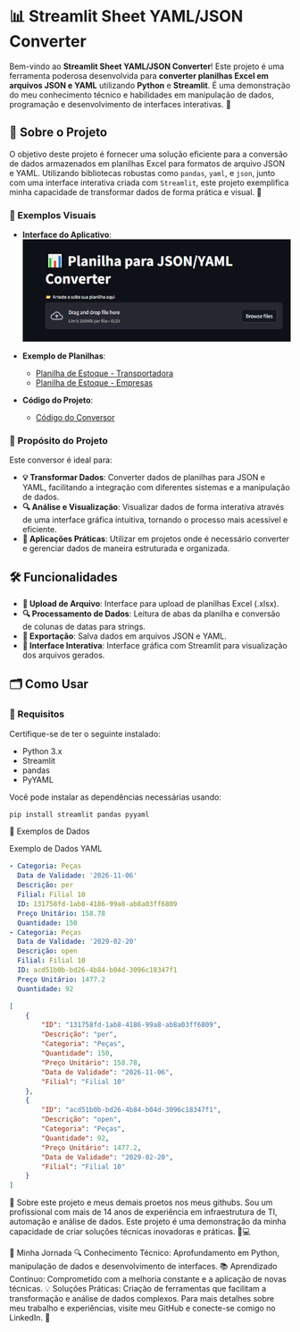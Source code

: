 # 📊 Streamlit Sheet YAML/JSON Converter

Bem-vindo ao **Streamlit Sheet YAML/JSON Converter**! Este projeto é uma ferramenta poderosa desenvolvida para **converter planilhas Excel em arquivos JSON e YAML** utilizando **Python** e **Streamlit**. É uma demonstração do meu conhecimento técnico e habilidades em manipulação de dados, programação e desenvolvimento de interfaces interativas. 🚀

## 📜 Sobre o Projeto

O objetivo deste projeto é fornecer uma solução eficiente para a conversão de dados armazenados em planilhas Excel para formatos de arquivo JSON e YAML. Utilizando bibliotecas robustas como `pandas`, `yaml`, e `json`, junto com uma interface interativa criada com `Streamlit`, este projeto exemplifica minha capacidade de transformar dados de forma prática e visual. 🌟
### 📸 Exemplos Visuais

- **Interface do Aplicativo**:
  ![Interface do Aplicativo](https://github.com/evolucaoit/Streamlit_Sheet_Yaml-Json_Converter/blob/main/xczvL1dVg9.png?raw=true)

- **Exemplo de Planilhas**:
  - [Planilha de Estoque - Transportadora](https://github.com/evolucaoit/Streamlit_Sheet_Yaml-Json_Converter/blob/main/estoque_transportadora.xlsx)
  - [Planilha de Estoque - Empresas](https://github.com/evolucaoit/Streamlit_Sheet_Yaml-Json_Converter/blob/main/estoque_empresas.xlsx)

- **Código do Projeto**:
  - [Código do Conversor](https://github.com/evolucaoit/Streamlit_Sheet_Yaml-Json_Converter/blob/main/analisa-planilha-gera-yaml.py)


### 🎯 Propósito do Projeto

Este conversor é ideal para:

- **💡 Transformar Dados**: Converter dados de planilhas para JSON e YAML, facilitando a integração com diferentes sistemas e a manipulação de dados.
- **🔍 Análise e Visualização**: Visualizar dados de forma interativa através de uma interface gráfica intuitiva, tornando o processo mais acessível e eficiente.
- **🚀 Aplicações Práticas**: Utilizar em projetos onde é necessário converter e gerenciar dados de maneira estruturada e organizada.

## 🛠️ Funcionalidades

- **📂 Upload de Arquivo**: Interface para upload de planilhas Excel (.xlsx).
- **🔍 Processamento de Dados**: Leitura de abas da planilha e conversão de colunas de datas para strings.
- **💾 Exportação**: Salva dados em arquivos JSON e YAML.
- **🎈 Interface Interativa**: Interface gráfica com Streamlit para visualização dos arquivos gerados.

## 🗂️ Como Usar

### 🔧 Requisitos

Certifique-se de ter o seguinte instalado:

- Python 3.x
- Streamlit
- pandas
- PyYAML

Você pode instalar as dependências necessárias usando:

```bash
pip install streamlit pandas pyyaml
```

📄 Exemplos de Dados

Exemplo de Dados YAML

```yaml
- Categoria: Peças
  Data de Validade: '2026-11-06'
  Descrição: per
  Filial: Filial 10
  ID: 131758fd-1ab8-4186-99a8-ab8a03ff6809
  Preço Unitário: 158.78
  Quantidade: 150
- Categoria: Peças
  Data de Validade: '2029-02-20'
  Descrição: open
  Filial: Filial 10
  ID: acd51b0b-bd26-4b84-b04d-3096c18347f1
  Preço Unitário: 1477.2
  Quantidade: 92

```

```json
[
    {
        "ID": "131758fd-1ab8-4186-99a8-ab8a03ff6809",
        "Descrição": "per",
        "Categoria": "Peças",
        "Quantidade": 150,
        "Preço Unitário": 158.78,
        "Data de Validade": "2026-11-06",
        "Filial": "Filial 10"
    },
    {
        "ID": "acd51b0b-bd26-4b84-b04d-3096c18347f1",
        "Descrição": "open",
        "Categoria": "Peças",
        "Quantidade": 92,
        "Preço Unitário": 1477.2,
        "Data de Validade": "2029-02-20",
        "Filial": "Filial 10"
    }
]


```
🚀 Sobre este projeto e meus demais proetos nos meus githubs.
 Sou um profissional com mais de 14 anos de experiência em infraestrutura de TI, automação e análise de dados. Este projeto é uma demonstração da minha capacidade de criar soluções técnicas inovadoras e práticas. 🔧💻

🌟 Minha Jornada
🔍 Conhecimento Técnico: Aprofundamento em Python, manipulação de dados e desenvolvimento de interfaces.
📚 Aprendizado Contínuo: Comprometido com a melhoria constante e a aplicação de novas técnicas.
💡 Soluções Práticas: Criação de ferramentas que facilitam a transformação e análise de dados complexos.
Para mais detalhes sobre meu trabalho e experiências, visite meu GitHub e conecte-se comigo no LinkedIn. 🌟

